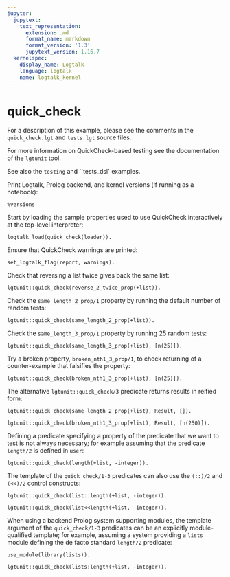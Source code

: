 ```yaml
---
jupyter:
  jupytext:
    text_representation:
      extension: .md
      format_name: markdown
      format_version: '1.3'
      jupytext_version: 1.16.7
  kernelspec:
    display_name: Logtalk
    language: logtalk
    name: logtalk_kernel
---
```


<!--
________________________________________________________________________

This file is part of Logtalk <https://logtalk.org/>  
SPDX-FileCopyrightText: 1998-2025 Paulo Moura <pmoura@logtalk.org>  
SPDX-License-Identifier: Apache-2.0

Licensed under the Apache License, Version 2.0 (the "License");
you may not use this file except in compliance with the License.
You may obtain a copy of the License at

    http://www.apache.org/licenses/LICENSE-2.0

Unless required by applicable law or agreed to in writing, software
distributed under the License is distributed on an "AS IS" BASIS,
WITHOUT WARRANTIES OR CONDITIONS OF ANY KIND, either express or implied.
See the License for the specific language governing permissions and
limitations under the License.
________________________________________________________________________
-->

# quick_check

For a description of this example, please see the comments in the 
`quick_check.lgt` and `tests.lgt` source files.

For more information on QuickCheck-based testing see the documentation of
the `lgtunit` tool.

See also the `testing` and ``tests_dsl` examples.

Print Logtalk, Prolog backend, and kernel versions (if running as a notebook):

```logtalk
%versions
```

Start by loading the sample properties used to use QuickCheck interactively
at the top-level interpreter:

```logtalk
logtalk_load(quick_check(loader)).
```

Ensure that QuickCheck warnings are printed:

```logtalk
set_logtalk_flag(report, warnings).
```

Check that reversing a list twice gives back the same list:

```logtalk
lgtunit::quick_check(reverse_2_twice_prop(+list)).
```

<!--
% 100 random tests passed
true.
-->

Check the `same_length_2_prop/1` property by running the default number of
random tests:

```logtalk
lgtunit::quick_check(same_length_2_prop(+list)).
```

<!--
% 100 random tests passed
true.
-->

Check the `same_length_3_prop/1` property by running 25 random tests:

```logtalk
lgtunit::quick_check(same_length_3_prop(+list), [n(25)]).
```

<!--
% 25 random tests passed
true.
-->

Try a broken property, `broken_nth1_3_prop/1`, to check returning of a
counter-example that falsifies the property:

```logtalk
lgtunit::quick_check(broken_nth1_3_prop(+list), [n(25)]).
```

<!--
*     quick check test failure (at test 1 after 0 shrinks):
*       broken_nth1_3_prop([])
false.
-->

The alternative `lgtunit::quick_check/3` predicate returns results in
reified form:

```logtalk
lgtunit::quick_check(same_length_2_prop(+list), Result, []).
```

<!--
Result = passed.
-->

```logtalk
lgtunit::quick_check(broken_nth1_3_prop(+list), Result, [n(250)]).
```

<!--
Result = failed(broken_nth1_3_prop([])).
-->

Defining a predicate specifying a property of the predicate that we want
to test is not always necessary; for example assuming that the predicate
`length/2` is defined in `user`:

```logtalk
lgtunit::quick_check(length(+list, -integer)).
```

<!--
% 100 random tests passed
true.
-->

The template of the `quick_check/1-3` predicates can also use the
`(::)/2` and `(<<)/2` control constructs:

```logtalk
lgtunit::quick_check(list::length(+list, -integer)).
```

<!--
% 100 random tests passed
true.
-->

```logtalk
lgtunit::quick_check(list<<length(+list, -integer)).
```

<!--
% 100 random tests passed
true.
-->

When using a backend Prolog system supporting modules, the template
argument of the `quick_check/1-3` predicates can be an explicitly
module-qualified template; for example, assuming a system providing 
a `lists` module defining the de facto standard `length/2` predicate:

```logtalk
use_module(library(lists)).
```

<!--
true.
-->

```logtalk
lgtunit::quick_check(lists:length(+list, -integer)).
```

<!--
% 100 random tests passed
true.
-->

